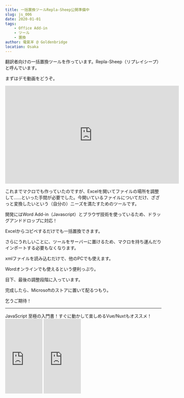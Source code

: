 ```yaml
---
title: 一括置換ツールRepla-Sheep公開準備中
slug: js_006
date: 2020-01-01
tags: 
    - Office Add-in
    - ツール
    - 置換
author: 電氣羊 @ Goldenbridge
location: Osaka
---
```


翻訳者向けの一括置換ツールを作っています。Repla-Sheep（リプレイシープ）と呼んでいます。

まずはデモ動画をどうぞ。

<iframe width="560" height="315" src="https://www.youtube.com/embed/yopFu5W_BSg" frameborder="0" allow="accelerometer; autoplay; encrypted-media; gyroscope; picture-in-picture" allowfullscreen></iframe>

これまでマクロでも作っていたのですが、Excelを開いてファイルの場所を調整して……といった手間が必要でした。今開いているファイルについてだけ、ざざっと変換したいという（自分の）ニーズを満たすためのツールです。

開発にはWord Add-in（Javascript）とブラウザ技術を使っているため、ドラッグアンドドロップに対応！

Excelからコピペするだけでも一括置換できます。

さらにうれしいことに、ツールをサーバーに置けるため、マクロを持ち運んだりインポートする必要もなくなります。

xmlファイルを読み込むだけで、他のPCでも使えます。

Wordオンラインでも使えるという便利っぷり。

目下、最後の調整段階に入っています。

完成したら、Microsoftのストアに置いて配るつもり。

乞うご期待！

<hr />
JavaScript 至極の入門書！すぐに動かして楽しめるVue/Nuxtもオススメ！

<iframe style="width:120px;height:240px;" marginwidth="0" marginheight="0" scrolling="no" frameborder="0" src="https://rcm-fe.amazon-adsystem.com/e/cm?ref=qf_sp_asin_til&t=goldenbridg09-22&m=amazon&o=9&p=8&l=as1&IS1=1&detail=1&asins=4048930737&linkId=ebcbc825de19292c3e128eb6053cca6f&bc1=000000&lt1=_blank&fc1=333333&lc1=0066c0&bg1=ffffff&f=ifr">
</iframe>
<iframe style="width:120px;height:240px;" marginwidth="0" marginheight="0" scrolling="no" frameborder="0" src="https://rcm-fe.amazon-adsystem.com/e/cm?ref=qf_sp_asin_til&t=goldenbridg09-22&m=amazon&o=9&p=8&l=as1&IS1=1&detail=1&asins=B07X6F1C2P&linkId=5463808299d955a33915eddbd95246f7&bc1=000000&lt1=_blank&fc1=333333&lc1=0066c0&bg1=ffffff&f=ifr">
</iframe>

<link-to></link-to>